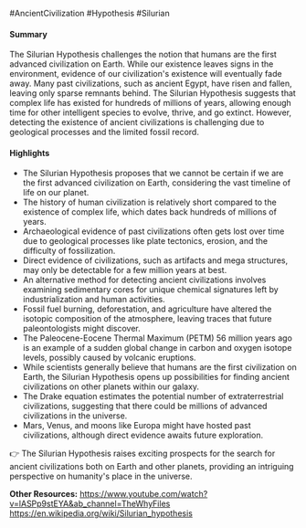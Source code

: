 #AncientCivilization #Hypothesis #Silurian
#### Summary
The Silurian Hypothesis challenges the notion that humans are the first advanced civilization on Earth. While our existence leaves signs in the environment, evidence of our civilization's existence will eventually fade away. Many past civilizations, such as ancient Egypt, have risen and fallen, leaving only sparse remnants behind. The Silurian Hypothesis suggests that complex life has existed for hundreds of millions of years, allowing enough time for other intelligent species to evolve, thrive, and go extinct. However, detecting the existence of ancient civilizations is challenging due to geological processes and the limited fossil record.

#### Highlights
- The Silurian Hypothesis proposes that we cannot be certain if we are the first advanced civilization on Earth, considering the vast timeline of life on our planet.
- The history of human civilization is relatively short compared to the existence of complex life, which dates back hundreds of millions of years.
- Archaeological evidence of past civilizations often gets lost over time due to geological processes like plate tectonics, erosion, and the difficulty of fossilization.
- Direct evidence of civilizations, such as artifacts and mega structures, may only be detectable for a few million years at best.
- An alternative method for detecting ancient civilizations involves examining sedimentary cores for unique chemical signatures left by industrialization and human activities.
- Fossil fuel burning, deforestation, and agriculture have altered the isotopic composition of the atmosphere, leaving traces that future paleontologists might discover.
- The Paleocene-Eocene Thermal Maximum (PETM) 56 million years ago is an example of a sudden global change in carbon and oxygen isotope levels, possibly caused by volcanic eruptions.
- While scientists generally believe that humans are the first civilization on Earth, the Silurian Hypothesis opens up possibilities for finding ancient civilizations on other planets within our galaxy.
- The Drake equation estimates the potential number of extraterrestrial civilizations, suggesting that there could be millions of advanced civilizations in the universe.
- Mars, Venus, and moons like Europa might have hosted past civilizations, although direct evidence awaits future exploration.

👉 The Silurian Hypothesis raises exciting prospects for the search for ancient civilizations both on Earth and other planets, providing an intriguing perspective on humanity's place in the universe.

**Other Resources:**
https://www.youtube.com/watch?v=lASPp9stEYA&ab_channel=TheWhyFiles
https://en.wikipedia.org/wiki/Silurian_hypothesis